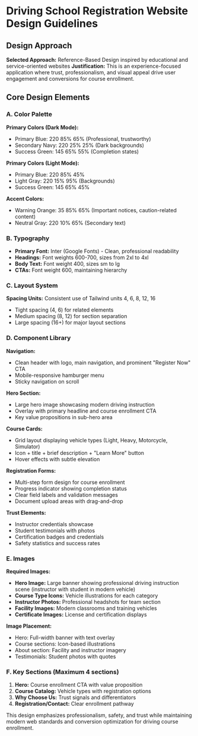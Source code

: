# Driving School Registration Website Design Guidelines

## Design Approach
**Selected Approach:** Reference-Based Design inspired by educational and service-oriented websites
**Justification:** This is an experience-focused application where trust, professionalism, and visual appeal drive user engagement and conversions for course enrollment.

## Core Design Elements

### A. Color Palette
**Primary Colors (Dark Mode):**
- Primary Blue: 220 85% 65% (Professional, trustworthy)
- Secondary Navy: 220 25% 25% (Dark backgrounds)
- Success Green: 145 65% 55% (Completion states)

**Primary Colors (Light Mode):**
- Primary Blue: 220 85% 45% 
- Light Gray: 220 15% 95% (Backgrounds)
- Success Green: 145 65% 45%

**Accent Colors:**
- Warning Orange: 35 85% 65% (Important notices, caution-related content)
- Neutral Gray: 220 10% 65% (Secondary text)

### B. Typography
- **Primary Font:** Inter (Google Fonts) - Clean, professional readability
- **Headings:** Font weights 600-700, sizes from 2xl to 4xl
- **Body Text:** Font weight 400, sizes sm to lg
- **CTAs:** Font weight 600, maintaining hierarchy

### C. Layout System
**Spacing Units:** Consistent use of Tailwind units 4, 6, 8, 12, 16
- Tight spacing (4, 6) for related elements
- Medium spacing (8, 12) for section separation  
- Large spacing (16+) for major layout sections

### D. Component Library

**Navigation:**
- Clean header with logo, main navigation, and prominent "Register Now" CTA
- Mobile-responsive hamburger menu
- Sticky navigation on scroll

**Hero Section:**
- Large hero image showcasing modern driving instruction
- Overlay with primary headline and course enrollment CTA
- Key value propositions in sub-hero area

**Course Cards:**
- Grid layout displaying vehicle types (Light, Heavy, Motorcycle, Simulator)
- Icon + title + brief description + "Learn More" button
- Hover effects with subtle elevation

**Registration Forms:**
- Multi-step form design for course enrollment
- Progress indicator showing completion status
- Clear field labels and validation messages
- Document upload areas with drag-and-drop

**Trust Elements:**
- Instructor credentials showcase
- Student testimonials with photos
- Certification badges and credentials
- Safety statistics and success rates

### E. Images
**Required Images:**
- **Hero Image:** Large banner showing professional driving instruction scene (instructor with student in modern vehicle)
- **Course Type Icons:** Vehicle illustrations for each category
- **Instructor Photos:** Professional headshots for team section
- **Facility Images:** Modern classrooms and training vehicles
- **Certificate Images:** License and certification displays

**Image Placement:**
- Hero: Full-width banner with text overlay
- Course sections: Icon-based illustrations
- About section: Facility and instructor imagery
- Testimonials: Student photos with quotes

### F. Key Sections (Maximum 4 sections)
1. **Hero:** Course enrollment CTA with value proposition
2. **Course Catalog:** Vehicle types with registration options
3. **Why Choose Us:** Trust signals and differentiators  
4. **Registration/Contact:** Clear enrollment pathway

This design emphasizes professionalism, safety, and trust while maintaining modern web standards and conversion optimization for driving course enrollment.